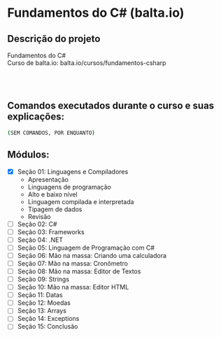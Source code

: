 # Fundamentos do C# (balta.io)

## Descrição do projeto
<p align="justify">
  Fundamentos do C# <br>
  Curso de balta.io: balta.io/cursos/fundamentos-csharp
</p>

<br><br>
<h2>Comandos executados durante o curso e suas explicações:</h2>

```bash
(SEM COMANDOS, POR ENQUANTO)
```


## Módulos:
- [X] Seção 01: Linguagens e Compiladores<br>
  - Apresentação
  - Linguagens de programação
  - Alto e baixo nível
  - Linguagem compilada e interpretada
  - Tipagem de dados
  - Revisão
- [ ] Seção 02: C#<br>
- [ ] Seção 03: Frameworks <br>
- [ ] Seção 04: .NET <br>
- [ ] Seção 05: Linguagem de Programação com C#<br>
- [ ] Seção 06: Mão na massa: Criando uma calculadora<br>
- [ ] Seção 07: Mão na massa: Cronômetro<br>
- [ ] Seção 08: Mão na massa: Editor de Textos<br>
- [ ] Seção 09: Strings<br>
- [ ] Seção 10: Mão na massa: Editor HTML<br>
- [ ] Seção 11: Datas<br>
- [ ] Seção 12: Moedas<br>
- [ ] Seção 13: Arrays<br>
- [ ] Seção 14: Exceptions<br>
- [ ] Seção 15: Conclusão<br>
